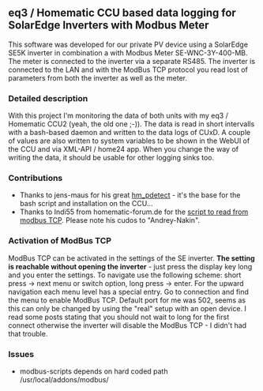 ## eq3 / Homematic CCU based data logging for SolarEdge Inverters with Modbus Meter
This software was developed for our private PV device using a SolarEdge SE5K inverter in combination a with Modbus Meter SE-WNC-3Y-400-MB. The meter is connected to the inverter via a separate RS485. 
The inverter is connected to the LAN and with the ModBus TCP protocol you read lost of parameters from both the inverter as well as the meter. 

### Detailed description
With this project I'm monitoring the data of both units with my eq3 / Homematic CCU2 (yeah, the old one ;-)). The data is read in short intervalls with a bash-based daemon and written to the data logs of CUxD. A couple of values are also written to system variables to be shown in the WebUI of the CCU and via XML-API / home24 app.
When you change the way of writing the data, it should be usable for other logging sinks too.

### Contributions
* Thanks to jens-maus for his great [hm_pdetect](https://github.com/jens-maus/hm_pdetect) - it's the base for the bash script and installation on the CCU...
* Thanks to Indi55 from homematic-forum.de for the [script to read from modbus TCP](https://homematic-forum.de/forum/viewtopic.php?f=31&t=55722&p=553720). Please note his cudos to "Andrey-Nakin".

### Activation of ModBus TCP
ModBus TCP can be activated in the settings of the SE inverter. **The setting is reachable without opening the inverter** - just press the display key long and you enter the settings. To navigate use the following scheme: short press -> next menu or switch option, long press -> enter. For the upward navigation each menu level has a special entry.
Go to connection and find the menu to enable ModBus TCP. Default port for me was 502, seems as this can only be changed by using the "real" setup with an open device.
I read some posts stating that you should not wait to long for the first connect otherwise the inverter will disable the ModBus TCP - I didn't had that trouble.

### Issues
* modbus-scripts depends on hard coded path /usr/local/addons/modbus/
